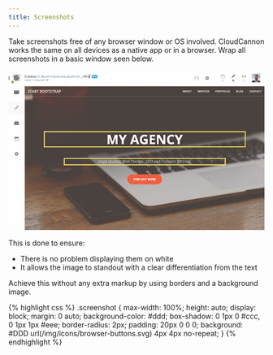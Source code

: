 ```yaml
---
title: Screenshots
---
```


Take screenshots free of any browser window or OS involved. CloudCannon works the same on all devices as a native app or in a browser. Wrap all screenshots in a basic window seen below.

<img class="screenshot" src="/img/style/screenshot.png" alt="An example CloudCannon screenshot">

This is done to ensure:

* There is no problem displaying them on white
* It allows the image to standout with a clear differentiation from the text

Achieve this without any extra markup by using borders and a background image.

{% highlight css %}
.screenshot {
    max-width: 100%;
    height: auto;
    display: block;
    margin: 0 auto;
    background-color: #ddd;
    box-shadow: 0 1px 0 #ccc, 0 1px 1px #eee;
    border-radius: 2px;
    padding: 20px 0 0 0;
    background: #DDD url(/img/icons/browser-buttons.svg) 4px 4px no-repeat;
}
{% endhighlight %}
